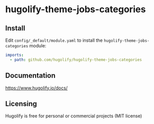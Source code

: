 # hugolify-theme-jobs-categories

## Install

Edit `config/_default/module.yaml` to install the `hugolify-theme-jobs-categories` module:

```yml
imports:
  - path: github.com/hugolify/hugolify-theme-jobs-categories
```

## Documentation

https://www.hugolify.io/docs/

## Licensing

Hugolify is free for personal or commercial projects (MIT license)
